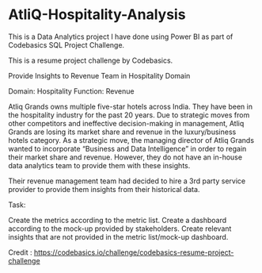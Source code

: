 # AtliQ-Hospitality-Analysis
This is a Data Analytics project I have done using Power BI as part of Codebasics SQL Project Challenge.

This is a resume project challenge by Codebasics.

Provide Insights to Revenue Team in Hospitality Domain

Domain: Hospitality    Function: Revenue

Atliq Grands owns multiple five-star hotels across India. They have been in the hospitality industry for the past 20 years. Due to strategic moves from other competitors and ineffective decision-making in management, Atliq Grands are losing its market share and revenue in the luxury/business hotels category. As a strategic move, the managing director of Atliq Grands wanted to incorporate “Business and Data Intelligence” in order to regain their market share and revenue. However, they do not have an in-house data analytics team to provide them with these insights.

Their revenue management team had decided to hire a 3rd party service provider to provide them insights from their historical data.

Task:  

Create the metrics according to the metric list.
Create a dashboard according to the mock-up provided by stakeholders.
Create relevant insights that are not provided in the metric list/mock-up dashboard.

Credit : https://codebasics.io/challenge/codebasics-resume-project-challenge
